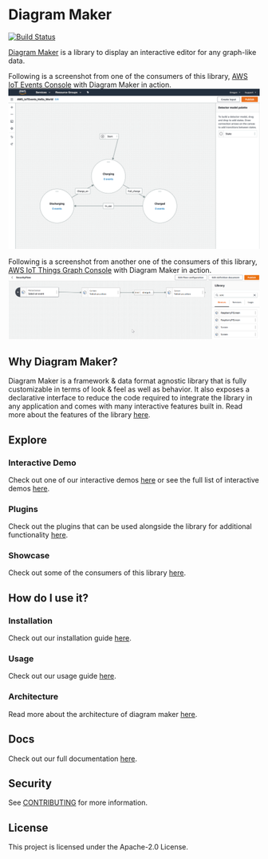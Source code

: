 # Diagram Maker
[![Build Status](https://travis-ci.com/awslabs/diagram-maker.svg?branch=master)](https://travis-ci.com/awslabs/diagram-maker)

[Diagram Maker](https://awslabs.github.io/diagram-maker) is a library to display an interactive editor for any graph-like data.

Following is a screenshot from one of the consumers of this library, [AWS IoT Events Console](https://console.aws.amazon.com/iotevents/home?region=us-east-1#/create/detectormodel) with Diagram Maker in action.
![IoT Events Screenshot](docs/assets/IoTEventsScreenshot.png)

Following is a screenshot from another one of the consumers of this library, [AWS IoT Things Graph Console](https://console.aws.amazon.com/thingsgraph/home?region=us-east-1#/flows/create) with Diagram Maker in action.
![IoT Things Graph Screenshot](docs/assets/IoTThingsGraphScreenshot.png)

## Why Diagram Maker?
Diagram Maker is a framework & data format agnostic library that is fully customizable in terms of look & feel as well as behavior. It also exposes a declarative interface to reduce the code required to integrate the library in any application and comes with many interactive features built in. Read more about the features of the library [here](https://awslabs.github.io/diagram-maker/why/features.html).

## Explore

### Interactive Demo
Check out one of our interactive demos [here](https://awslabs.github.io/diagram-maker/examples/LeftRightRectangular.html) or see the full list of interactive demos [here](https://awslabs.github.io/diagram-maker/explore/demos.html).

### Plugins
Check out the plugins that can be used alongside the library for additional functionality [here](https://awslabs.github.io/diagram-maker/explore/plugins.html).

### Showcase
Check out some of the consumers of this library [here](https://awslabs.github.io/diagram-maker/explore/showcase.html).

## How do I use it?

### Installation
Check out our installation guide [here](https://awslabs.github.io/diagram-maker/getting-started/install.html).

### Usage
Check out our usage guide [here](https://awslabs.github.io/diagram-maker/usage/initialization.html).

### Architecture
Read more about the architecture of diagram maker [here](https://awslabs.github.io/diagram-maker/usage/architecture.html).

## Docs
Check out our full documentation [here](https://awslabs.github.io/diagram-maker).

## Security

See [CONTRIBUTING](CONTRIBUTING.md#security-issue-notifications) for more information.

## License

This project is licensed under the Apache-2.0 License.

